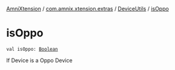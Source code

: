 [AmniXtension](../../index.md) / [com.amnix.xtension.extras](../index.md) / [DeviceUtils](index.md) / [isOppo](./is-oppo.md)

# isOppo

`val isOppo: `[`Boolean`](https://kotlinlang.org/api/latest/jvm/stdlib/kotlin/-boolean/index.html)

If Device is a Oppo Device

